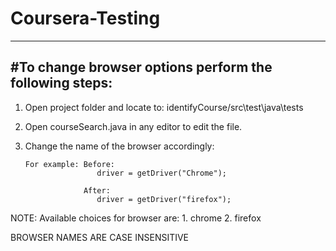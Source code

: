 # Coursera-Testing

----------------------------------------------------------------------------------------------------------------
#To change browser options perform the following steps:
----------------------------------------------------------------------------------------------------------------

1.  Open project folder and locate to:
    identifyCourse/src\test\java\tests
    
2.  Open courseSearch.java in any editor to edit the file.

3.  Change the name of the browser accordingly:
        
        For example: Before:
                        driver = getDriver("Chrome");
                     
                     After:
                        driver = getDriver("firefox");

NOTE: Available choices for browser are:
                                    1.  chrome
                                    2.  firefox
 
                               
BROWSER NAMES ARE CASE INSENSITIVE
